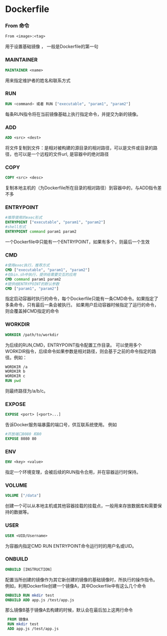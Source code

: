 # Dockerfile

### From 命令
```Dockerfile
From <image>:<tag>
```
用于设置基础镜像 ， 一般是Dockerfile的第一句

### MAINTAINER
```Dockerfile
MAINTAINER <name>
```
用来指定维护者的姓名和联系方式
### RUN
```Dockerfile
RUN <command> 或者 RUN ["executable", "param1", "param2"] 
```
每条RUN指令将在当前镜像基础上执行指定命令，并提交为新的镜像。
### ADD
```Dockerfile
ADD <src> <dest>
```
将文件复制到文件：是相对被构建的源目录的相对路径，可以是文件或目录的路径，也可以是一个远程的文件url, 是容器中的绝对路径
### COPY
```Dockerfile
COPY <src> <desc>
```
复制本地主机的（为Dockerfile所在目录的相对路径）到容器中的，与ADD指令差不多
### ENTRYPOINT
```Dockerfile
#推荐使用的exec形式
ENTRYPOINT ["executable", "param1", "param2"] 
#shell形式
ENTRYPOINT command param1 param2  
```
一个Dockerfile中只能有一个ENTRYPOINT，如果有多个，则最后一个生效
### CMD
```Dockerfile
#使用exec执行，推荐方式
CMD ["executable", "param1", "param2"] 
#在bin.sh中执行，提供给需要交互的应用
CMD command param1 param2 
#提供给ENTRYPOINT的默认参数
CMD ["param1", "param2"]
```
指定启动容器时执行的命令，每个Dockerfile只能有一条CMD命令。如果指定了多条命令，只有最后一条会被执行。
如果用户启动容器时候指定了运行的命令，则会覆盖掉CMD指定的命令
### WORKDIR
```Dockerfile
WORKDIR /path/to/workdir
```
为后续的RUN,CMD，ENTRYPOINT指令配置工作目录。
可以使用多个WORKDIR指令，后续命令如果参数是相对路径，则会基于之前的命令指定的路径。例如：
```Dockerfile
WORDKIR /a
WORDKIR b
WORDKIR c
RUN pwd
```
则最终路径为/a/b/c。

### EXPOSE 
```Dockerfile
EXPOSE <port> [<port>...]
```
告诉Docker服务端暴露的端口号，供互联系统使用。
例如 
```Dockerfile
#开放端口8080 和80
EXPOSE 8080 80
```

### ENV
```Dockerfile
ENV <key> <value>
```
指定一个环境变理，会被后续的RUN指令合用，并在容器运行时保持。

### VOLUME
```Dockerfile
VOLUME ["/data"]
```
创建一个可以从本地主机或其他容器挂载的挂载点，一般用来存放数据库和需要保持的数据等。

### USER
```Dockerfile
USER <UID/Username>
```
为容器内指定CMD RUN ENTRYPOINT命令运行时的用户名或UID。

### ONBUILD
```Dockerfile
ONBUILD [INSTRUCTION]
```
配置当所创建的镜像作为其它新创建的镜像的基础镜像时，所执行的操作指令。
例如，利用Dockerfile创建一个镜像A，其中Dockerfile中有这么几个命令
```Dockerfile
ONBUILD RUN mkdir test
ONBUILD ADD app.js /test/app.js
```
那么镜像B基于镜像A去构建的时候，默认会在最后加上这两行命令
```Dockerfile
 FROM 镜像A
 RUN mkdir test
 ADD app.js /test/app.js
```